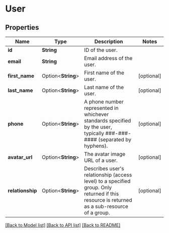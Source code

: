 # User

## Properties

Name | Type | Description | Notes
------------ | ------------- | ------------- | -------------
**id** | **String** | ID of the user. | 
**email** | **String** | Email address of the user. | 
**first_name** | Option<**String**> | First name of the user. | [optional]
**last_name** | Option<**String**> | Last name of the user. | [optional]
**phone** | Option<**String**> | A phone number represented in whichever standards specified by the user, typically ###-###-#### (separated by hyphens). | [optional]
**avatar_url** | Option<**String**> | The avatar image URL of a user. | [optional]
**relationship** | Option<**String**> | Describes user's relationship (access level) to a specified group. Only returned if this resource is returned as a sub-resource of a group. | [optional]

[[Back to Model list]](../README.md#documentation-for-models) [[Back to API list]](../README.md#documentation-for-api-endpoints) [[Back to README]](../README.md)


